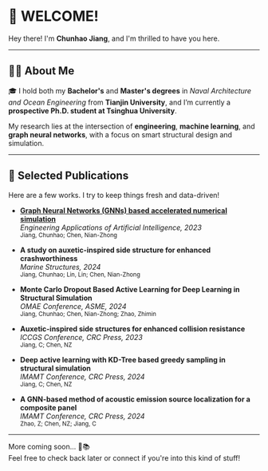 # 👋 WELCOME!

Hey there! I'm **Chunhao Jiang**, and I'm thrilled to have you here.

---

## 👨‍🔬 About Me

🎓 I hold both my **Bachelor's** and **Master's degrees** in *Naval Architecture and Ocean Engineering* from **Tianjin University**, and I’m currently a **prospective Ph.D. student at Tsinghua University**.

My research lies at the intersection of **engineering**, **machine learning**, and **graph neural networks**, with a focus on smart structural design and simulation.

---

## 📝 Selected Publications

Here are a few works. I try to keep things fresh and data-driven!

- **[Graph Neural Networks (GNNs) based accelerated numerical simulation](https://doi.org/10.1016/j.engappai.2023.106370)**  
  *Engineering Applications of Artificial Intelligence, 2023*  
  <sub>Jiang, Chunhao; Chen, Nian-Zhong</sub>

- **A study on auxetic-inspired side structure for enhanced crashworthiness**  
  *Marine Structures, 2024*  
  <sub>Jiang, Chunhao; Lin, Lin; Chen, Nian-Zhong</sub>

- **Monte Carlo Dropout Based Active Learning for Deep Learning in Structural Simulation**  
  *OMAE Conference, ASME, 2024*  
  <sub>Jiang, Chunhao; Chen, Nian-Zhong; Zhao, Zhimin</sub>

- **Auxetic-inspired side structures for enhanced collision resistance**  
  *ICCGS Conference, CRC Press, 2023*  
  <sub>Jiang, C; Chen, NZ</sub>

- **Deep active learning with KD-Tree based greedy sampling in structural simulation**  
  *IMAMT Conference, CRC Press, 2024*  
  <sub>Jiang, C; Chen, NZ</sub>

- **A GNN-based method of acoustic emission source localization for a composite panel**  
  *IMAMT Conference, CRC Press, 2024*  
  <sub>Zhao, Z; Chen, NZ; Jiang, C</sub>

---

More coming soon... 🚢📚  
Feel free to check back later or connect if you're into this kind of stuff!

